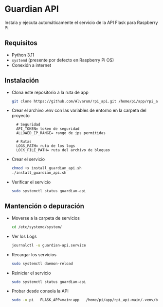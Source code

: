 # Guardian API

Instala y ejecuta automáticamente el servicio de la API Flask para Raspberry Pi.

## Requisitos
- Python 3.11
- `systemd` (presente por defecto en Raspberry Pi OS)
- Conexión a internet

## Instalación
- Clona este repositorio a la ruta de app

    ```bash
    git clone https://github.com/Alvarum/rpi_api.git /home/pi/app/rpi_api

- Crear el archivo .env con las variables de entorno en la carpeta del proyecto

        # Seguridad
        API_TOKEN= token de seguridad
        ALLOWED_IP_RANGE= rango de ips permitidas

        # Rutas
        LOGS_PATH= ruta de los logs
        LOCK_FILE_PATH= ruta del archivo de bloqueo

- Crear el servicio

    ```bash
    chmod +x install_guardian_api.sh
    ./install_guardian_api.sh

- Verificar el servicio

    ```bash
    sudo systemctl status guardian-api


## Mantención o depuración


- Moverse a la carpeta de servicios

    ```bash
    cd /etc/systemd/system/

- Ver los Logs

    ```bash
    journalctl -u guardian-api.service

- Recargar los servicios

    ```bash
    sudo systemctl daemon-reload


- Reiniciar el servicio

    ```bash
    sudo systemctl status guardian-api

- Probar desde consola la API

    ```bash
    sudo -u pi   FLASK_APP=main:app   /home/pi/app/rpi_api-main/.venv/bin/python   -m flask run --host=0.0.0.0 --port=5000